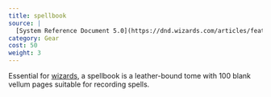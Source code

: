 ```yaml
---
title: spellbook
source: |
  [System Reference Document 5.0](https://dnd.wizards.com/articles/features/systems-reference-document-srd)
category: Gear
cost: 50
weight: 3
---
```


Essential for [wizards](/class/wizard/), a spellbook is a leather-bound tome with 100 blank vellum pages suitable for recording spells.
